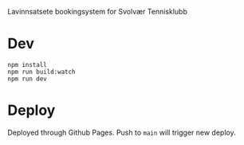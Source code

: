 Lavinnsatsete bookingsystem for Svolvær Tennisklubb

# Dev

```
npm install
npm run build:watch
npm run dev
```

# Deploy

Deployed through Github Pages. Push to `main` will trigger new deploy.
